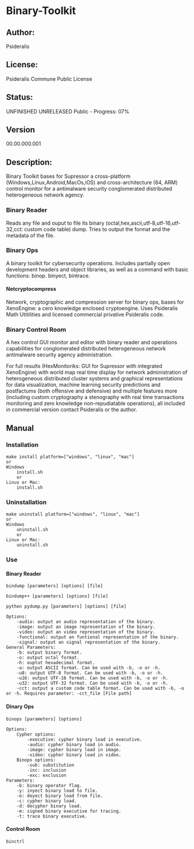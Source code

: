 # Binary-Toolkit
## Author: 
Psideralis
## License: 
Psideralis Commune Public License
## Status:
UNFINISHED UNRELEASED
Public - Progress: 07%
## Version
00.00.000.001
## Description:
Binary Toolkit bases for Supressor a cross-platform (Windows,Linux,Android,MacOs,iOS) and cross-architecture (64, ARM) control monitor for a antimalware security conglomerated distributed heterogeneous network agency.

### Binary Reader
Reads any file and ouput to file its binary (octal,hex,ascii,utf-8,utf-16,utf-32,cct: custom code table) dump. Tries to output the format and the metadata of the file.

### Binary Ops
A binary toolkit for cybersecurity operations. Includes partially open development headers and object libraries, as well as a command with basic functions:  binop. binyect, bintrace.
#### Netcryptocompress
Network, cryptographic and compression server for binary ops, bases for XenoEngine: a cero knowledge enclosed cryptoengine. Uses Psideralis Math Utitilities and licensed commercial privative Psideralis code.

### Binary Control Room
A hex control GUI monitor and editor with binary reader and operations capabilities for conglomerated distributed heterogeneous network antimalware security agency administration.

For full results (HexMonitoriks: GUI for Supressor with integrated XenoEngine) with world map real time display for network administration of heterogeneous distributed cluster systems and graphical representations for data visualization, machine learning security predictions and postfactums (both offensive and defensive) and multiple features more (including custom cryptography a stenography with real time transactions monitoring and zero knowledge non-repudiatable operations), all included in commercial version contact Psideralis or the author.

## Manual
### Installation
    make install platform=["windows", "linux", "mac"]
    or
    Windows
        install.sh
        or 
    Linux or Mac:
        install.sh
### Uninstallation
    make uninstall platform=["windows", "linux", "mac"]
    or
    Windows
        uninstall.sh
        or 
    Linux or Mac:
        uninstall.sh

### Use
#### Binary Reader
    bindump [parameters] [options] [file]

    bindump++ [parameters] [options] [file]

    python pydump.py [parameters] [options] [file]

    Options:
        -audio: output an audio representation of the binary.
        -image: output an image representation of the binary.
        -video: output an video representation of the binary.
        -functional: output an funtional representation of the binary.
        -signal: output an signal representation of the binary.
    General Parameters:
        -b: output binary format.
        -o: output octal format.
        -h: ouptut hexadecimal format.
        -a: output ASCII format. Can be used with -b, -o or -h.
        -u8: output UTF-8 format. Can be used with -b, -o or -h.
        -u16: output UTF-16 format. Can be used with -b, -o or -h.
        -u32: output UTF-32 format. Can be used with -b, -o or -h.
        -cct: output a custom code table format. Can be used with -b, -o or -h. Requires parameter: -cct_file [File path]

#### Dinary Ops
    binops [parameters] [options]

    Options:
        Cypher options:
            -executive: cypher binary load in executive.
            -audio: cypher binary load in audio.
            -image: cypher binary load in image.
            -video: cypher binary load in video.
        Binops options:
            -sub: substitution
            -inc: inclusion
            -exc: exclusion
    Parameters:
        -b: binary operator flag.
        -y: inyect binary load to file.
        -e: deyect binary load from file.
        -c: cypher binary load.
        -d: decypher binary load.
        -m: signed binary executive for tracing.
        -t: trace binary executive.

#### Control Room
    binctrl
